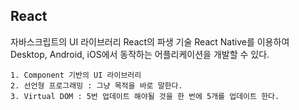 ## React

자바스크립트의 UI 라이브러리
React의 파생 기술 React Native를 이용하여 Desktop, Android, iOS에서 동작하는 어플리케이션을 개발할 수 있다.


```
1. Component 기반의 UI 라이브러리
2. 선언형 프로그래밍 : 그냥 목적을 바로 말한다.
3. Virtual DOM : 5번 업데이트 해야될 것을 한 번에 5개를 업데이트 한다.
```
